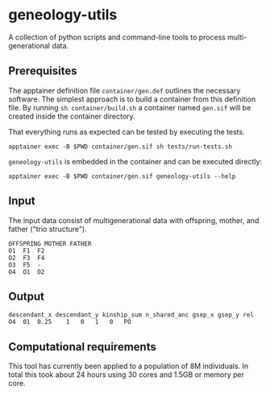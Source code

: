 # geneology-utils

A collection of python scripts and command-line tools to process multi-generational
data.

## Prerequisites
The apptainer definition file `container/gen.def` outlines the necessary
software. The simplest approach is to build a container from this definition file.
By running `sh container/build.sh` a container named `gen.sif` will be
created inside the container directory.

That everything runs as expected can be tested by executing the tests.
```
apptainer exec -B $PWD container/gen.sif sh tests/run-tests.sh
```

`geneology-utils` is embedded in the container and can be executed directly:
```
apptainer exec -B $PWD container/gen.sif geneology-utils --help
```


## Input
The input data consist of multigenerational data with offspring, mother,
and father ("trio structure").
```
OFFSPRING MOTHER FATHER
O1	F1	F2
O2	F3	F4
O3	F5	-
O4	O1	O2
```

## Output
```
descendant_x descendant_y kinship_sum n_shared_anc gsep_x gsep_y rel
O4	01	0.25	1	0	1	0	PO
```

## Computational requirements
This tool has currently been applied to a population of 8M individuals.
In total this took about 24 hours using 30 cores and 1.5GB or memory per core.
